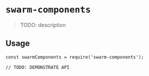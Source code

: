 # `swarm-components`

> TODO: description

## Usage

```
const swarmComponents = require('swarm-components');

// TODO: DEMONSTRATE API
```
